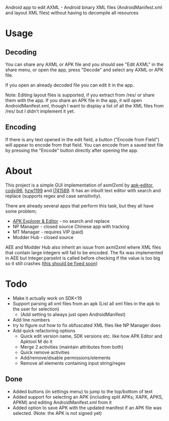 Android app to edit AXML - Android binary XML files (AndroidManifest.xml and layout XML files) without having to decompile all resources

# Usage
## Decoding
You can share any AXML or APK file and you should see "Edit AXML" in the share menu, or open the app, press "Decode" and select any AXML or APK file. 

If you open an already decoded file you can edit it in the app. 

Note: Editing layout files is supported, if you extract from /res/ or share them with the app. If you share an APK file in the app, it will open AndroidManifest.xml, though I want to display a list of all the XML files from /res/ but I didn't implement it yet.
## Encoding
If there is any text opened in the edit field, a button ("Encode from Field") will appear to encode from that field. You can encode from a saved text file by pressing the "Encode" button directly after opening the app.

# About

This project is a simple GUI implementation of axml2xml by [apk-editor](https://github.com/apk-editor/aXML), [codyi96](https://github.com/codyi96/xml2axml), [hzw1199](https://github.com/hzw1199/xml2axml) and [l741589](https://github.com/l741589/xml2axml).
It has an inbuilt text editor with search and replace (supports regex and case sensitivity).

There are already several apps that perform this task, but they all have some problem;
* [APK Explorer & Editor](https://github.com/apk-editor/APK-Explorer-Editor) - no search and replace
* NP Manager - closed source Chinese app with tracking
* MT Manager - requires VIP (paid)
* Modder Hub - closed source

AEE and Modder Hub also inherit an issue from axml2xml where XML files that contain large integers will fail to be encoded. The fix was implemented in AEE but Integer.parseInt is called before checking if the value is too big so it still crashes ([this should be fixed soon](https://github.com/apk-editor/aXML/pull/1/commits/dec819e45c17405baefa48946ad5dba64ad0d1f5))

# Todo
* Make it actually work on SDK<19
* Support parsing all xml files from an apk (List all xml files in the apk to the user for selection)
  * (Add setting to always just open AndroidManifest)
* Add line numbers
* try to figure out how to fix obfuscated XML files like NP Manager does
* Add quick refactoring options
  * Quick edit version name, SDK versions etc. like how APK Editor and Apktool M do it
  * Merge 2 activities (maintain attributes from both)
  * Quick remove activities
  * Add/remove/disable permissions/elements
  * Remove all elements containing input string/regex

## Done
* Added buttons (in settings menu) to jump to the top/bottom of text
* Added support for selecting an APK (including split APKs; XAPK, APKS, APKM) and editing AndroidManifest.xml from it
* Added option to save APK with the updated manifest if an APK file was selected. (Note: the APK is not signed yet)
